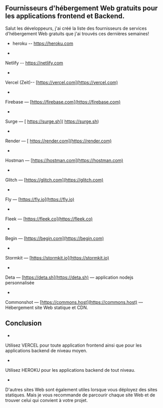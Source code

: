 ## Fournisseurs d'hébergement Web gratuits pour les applications frontend et Backend.

Salut les développeurs, j'ai créé la liste des fournisseurs de services d'hébergement Web gratuits que j'ai trouvés ces dernières semaines!


- 
  heroku --  [https://heroku.com ](https://heroku.com ) 


- 
 Netlify --  [ https://netlify.com 
]( https://netlify.com 
) 


- 
Vercel (Zeit)--  [https://vercel.com](https://vercel.com) 


- 
Firebase —  [https://firebase.com](https://firebase.com) 


- 
Surge — [ https://surge.sh]( https://surge.sh) 

- 
Render — [ https://render.com](https://render.com) 

- 
Hostman —  [https://hostman.com](https://hostman.com) 

- 
Glitch —  [https://glitch.com](https://glitch.com) 

- 
Fly —  [https://fly.io](https://fly.io) 

- 
Fleek —  [https://fleek.co](https://fleek.co) 

- 
Begin —  [https://begin.com](https://begin.com) 

- 
Stormkit —  [https://stormkit.io](https://stormkit.io) 

- 
Deta — [https://deta.sh](https://deta.sh)  — application nodejs personnalisée

- 
Commonshot —  [https://commons.host](https://commons.host)  — Hébergement site Web statique et CDN.

## Conclusion

- 
Utilisez VERCEL pour toute application frontend ainsi que pour les applications backend de niveau moyen.

     
- 
Utilisez HEROKU pour les applications backend de tout niveau.

     
- 
D'autres sites Web sont également utiles lorsque vous déployez des sites statiques. Mais je vous recommande de parcourir chaque site Web et de trouver celui qui convient à votre projet.

